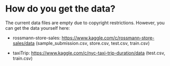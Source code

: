 # How do you get the data?

The current data files are empty due to copyright restrictions. However, you can get the data yourself here:

- rossmann-store-sales: https://www.kaggle.com/c/rossmann-store-sales/data
	(sample_submission.csv, store.csv, test.csv, train.csv)

- taxiTrip: https://www.kaggle.com/c/nyc-taxi-trip-duration/data
	(test.csv, train.csv)
